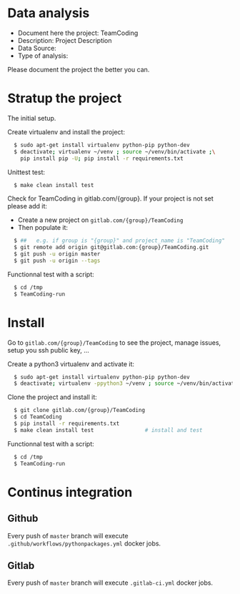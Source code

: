 # Data analysis
- Document here the project: TeamCoding
- Description: Project Description
- Data Source:
- Type of analysis:

Please document the project the better you can.

# Stratup the project

The initial setup.

Create virtualenv and install the project:
```bash
  $ sudo apt-get install virtualenv python-pip python-dev
  $ deactivate; virtualenv ~/venv ; source ~/venv/bin/activate ;\
    pip install pip -U; pip install -r requirements.txt
```

Unittest test:
```bash
  $ make clean install test
```

Check for TeamCoding in gitlab.com/{group}.
If your project is not set please add it:

- Create a new project on `gitlab.com/{group}/TeamCoding`
- Then populate it:

```bash
  $ ##   e.g. if group is "{group}" and project_name is "TeamCoding"
  $ git remote add origin git@gitlab.com:{group}/TeamCoding.git
  $ git push -u origin master
  $ git push -u origin --tags
```

Functionnal test with a script:
```bash
  $ cd /tmp
  $ TeamCoding-run
```
# Install
Go to `gitlab.com/{group}/TeamCoding` to see the project, manage issues,
setup you ssh public key, ...

Create a python3 virtualenv and activate it:
```bash
  $ sudo apt-get install virtualenv python-pip python-dev
  $ deactivate; virtualenv -ppython3 ~/venv ; source ~/venv/bin/activate
```

Clone the project and install it:
```bash
  $ git clone gitlab.com/{group}/TeamCoding
  $ cd TeamCoding
  $ pip install -r requirements.txt
  $ make clean install test                # install and test
```
Functionnal test with a script:
```bash
  $ cd /tmp
  $ TeamCoding-run
``` 

# Continus integration
## Github 
Every push of `master` branch will execute `.github/workflows/pythonpackages.yml` docker jobs.
## Gitlab
Every push of `master` branch will execute `.gitlab-ci.yml` docker jobs.
